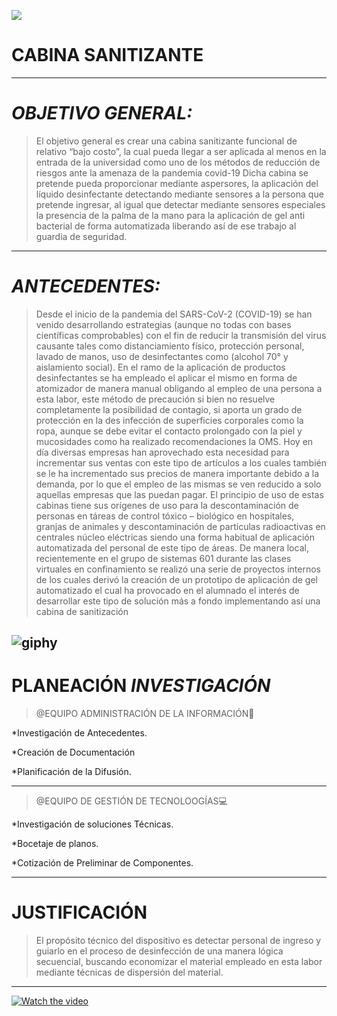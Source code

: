 <p align = "centro">
  <img src = "https://user-images.githubusercontent.com/93176932/139614984-893f1a2b-6cf0-4d8e-8372-324b226504ae.png" />
</p>

# CABINA SANITIZANTE 
---
# *OBJETIVO GENERAL:*
>El objetivo general es crear una cabina sanitizante funcional de relativo “bajo costo”, la cual
pueda llegar a ser aplicada al menos en la entrada de la universidad como uno de los
métodos de reducción de riesgos ante la amenaza de la pandemia covid-19
Dicha cabina se pretende pueda proporcionar mediante aspersores, la aplicación del líquido
desinfectante detectando mediante sensores a la persona que pretende ingresar, al igual que
detectar mediante sensores especiales la presencia de la palma de la mano para la
aplicación de gel anti bacterial de forma automatizada liberando así de ese trabajo al guardia
de seguridad.
---
# *ANTECEDENTES:* 
>Desde el inicio de la pandemia del SARS-CoV-2 (COVID-19) se han venido desarrollando
estrategias (aunque no todas con bases científicas comprobables) con el fin de reducir la
transmisión del virus causante tales como distanciamiento físico, protección personal, lavado
de manos, uso de desinfectantes como (alcohol 70° y aislamiento social).
En el ramo de la aplicación de productos desinfectantes se ha empleado el aplicar el mismo
en forma de atomizador de manera manual obligando al empleo de una persona a esta labor,
este método de precaución si bien no resuelve completamente la posibilidad de contagio, si
aporta un grado de protección en la des infección de superficies corporales como la ropa,
aunque se debe evitar el contacto prolongado con la piel y mucosidades como ha realizado
recomendaciones la OMS.
Hoy en día diversas empresas han aprovechado esta necesidad para incrementar sus ventas
con este tipo de artículos a los cuales también se le ha incrementado sus precios de manera
importante debido a la demanda, por lo que el empleo de las mismas se ven reducido a solo
aquellas empresas que las puedan pagar.
El principio de uso de estas cabinas tiene sus orígenes de uso para la descontaminación de
personas en táreas de control tóxico – biológico en hospitales, granjas de animales y
descontaminación de partículas radioactivas en centrales núcleo eléctricas siendo una forma
habitual de aplicación automatizada del personal de este tipo de áreas.
De manera local, recientemente en el grupo de sistemas 601 durante las clases virtuales en
confinamiento se realizó una serie de proyectos internos de los cuales derivó la creación de
un prototipo de aplicación de gel automatizado el cual ha provocado en el alumnado el
interés de desarrollar este tipo de solución más a fondo implementando así una cabina de
sanitización

![giphy](https://media2.giphy.com/media/dVuyBgq2z5gVBkFtDc/giphy.gif?cid=ecf05e47e09ink628xbo1brb3c53s5l5u0ssxv8lohomgjmp&rid=giphy.gif&ct=g.png)
---
# PLANEACIÓN _INVESTIGACIÓN_
>@EQUIPO ADMINISTRACIÓN DE LA INFORMACIÓN📁
>
*Investigación de Antecedentes.
  
*Creación de Documentación

 *Planificación de la Difusión.
  
---

>@EQUIPO DE GESTIÓN DE TECNOLOOGÍAS💻
>

*Investigación de soluciones Técnicas.

*Bocetaje de planos.

*Cotización de Preliminar de Componentes.

---
# JUSTIFICACIÓN
>El propósito técnico del dispositivo es detectar personal de ingreso y guiarlo en el proceso de desinfección de una manera lógica secuencial, buscando economizar el material empleado en esta labor mediante técnicas de dispersión del material.
---
[![Watch the video](https://user-images.githubusercontent.com/93307107/142710681-27c70c0f-ed24-492d-9b00-95e54dad423b.jpg)](https://drive.google.com/file/d/1WxEyeIh8FiGWC89cCVfUq0ZlsN3E9jBh/view?usp=sharing)





